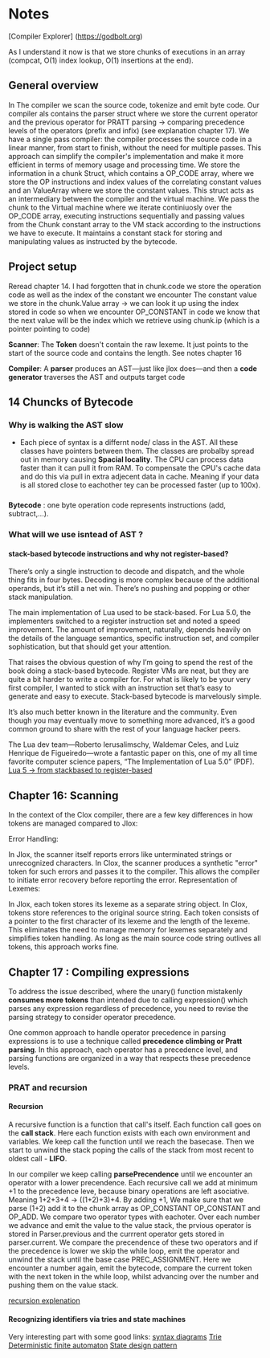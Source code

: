 # Notes

<!-- TODO:  interpret function vm.c -->




[Compiler Explorer] (https://godbolt.org) 


As I understand it now is that we store chunks of executions in an array (compcat, O(1) index lookup, O(1) insertions at the end).

## General overview

In The compiler we scan the source code, tokenize and emit byte code. Our compiler als contains the parser struct where we store the current operator and the previous operator for PRATT parsing -> comparing precedence levels of the operators (prefix and infix) (see explanation chapter 17). We have a single pass compiler: the compiler processes the source code in a linear manner, from start to finish, without the need for multiple passes. This approach can simplify the compiler's implementation and make it more efficient in terms of memory usage and processing time.
We store the information in a chunk Struct, which contains a OP_CODE array, where we store the OP instructions and index values of the correlating constant values and an ValueArray where we store the constant values. This struct acts as an intermediary between the compiler and the virtual machine.
We pass the chunk to the Virtual machine where we iterate continiuosly over the OP_CODE array, executing instructions sequentially and passing values from the Chunk constant array to the VM stack according to the instructions we have to execute. It maintains a constant stack for storing and manipulating values as instructed by the bytecode. 


## Project setup

<!-- TODO: -->
Reread chapter 14. I had forgotten that in chunk.code we store the operation code as well as the index of the constant we encounter
The constant value we store in the chunk.Value array -> we can look it up using the index stored in code 
so when we encounter OP_CONSTANT in code we know that the next value will be the index which we retrieve using chunk.ip (which is a pointer pointing to code)

__Scanner__: The __Token__ doesn't contain the raw lexeme. It just points to the start of the source code and contains the length. See notes chapter 16

__Compiler__: A __parser__ produces an AST—just like jlox does—and then a __code generator__ traverses the AST and outputs target code

## 14 Chuncks of Bytecode

### Why is walking the AST slow
- Each piece of syntax is a differnt node/ class in the AST. All these classes have pointers between them. The classes are probalby spread out in memory causing __Spacial locality__. The CPU can process data faster than it can pull it from RAM. To compensate the CPU's cache data and do this via pull in extra adjecent data in cache. Meaning if your data is all stored close to eachother tey can be processed faster (up to 100x).

### 
__Bytecode__ : one byte operation code represents instructions (add, subtract,...).


### What will we use isntead of __AST__ ?

#### __stack-based__ bytecode instructions and why not __register-based__?
There’s only a single instruction to decode and dispatch, and the whole thing fits in four bytes. Decoding is more complex because of the additional operands, but it’s still a net win. There’s no pushing and popping or other stack manipulation.

The main implementation of Lua used to be stack-based. For Lua 5.0, the implementers switched to a register instruction set and noted a speed improvement. The amount of improvement, naturally, depends heavily on the details of the language semantics, specific instruction set, and compiler sophistication, but that should get your attention.

That raises the obvious question of why I’m going to spend the rest of the book doing a stack-based bytecode. Register VMs are neat, but they are quite a bit harder to write a compiler for. For what is likely to be your very first compiler, I wanted to stick with an instruction set that’s easy to generate and easy to execute. Stack-based bytecode is marvelously simple.

It’s also much better known in the literature and the community. Even though you may eventually move to something more advanced, it’s a good common ground to share with the rest of your language hacker peers.

The Lua dev team—Roberto Ierusalimschy, Waldemar Celes, and Luiz Henrique de Figueiredo—wrote a fantastic paper on this, one of my all time favorite computer science papers, “The Implementation of Lua 5.0” (PDF).
[Lua 5 -> from stackbased to register-based](https://www.lua.org/doc/jucs05.pdf)

## Chapter 16: Scanning

In the context of the Clox compiler, there are a few key differences in how tokens are managed compared to Jlox:

Error Handling:

In Jlox, the scanner itself reports errors like unterminated strings or unrecognized characters.
In Clox, the scanner produces a synthetic "error" token for such errors and passes it to the compiler. This allows the compiler to initiate error recovery before reporting the error.
Representation of Lexemes:

In Jlox, each token stores its lexeme as a separate string object.
In Clox, tokens store references to the original source string. Each token consists of a pointer to the first character of its lexeme and the length of the lexeme. This eliminates the need to manage memory for lexemes separately and simplifies token handling. As long as the main source code string outlives all tokens, this approach works fine.


## Chapter 17 : Compiling expressions


To address the issue described, where the unary() function mistakenly __consumes more tokens__ than intended due to calling expression() which parses any expression regardless of precedence, you need to revise the parsing strategy to consider operator precedence.

One common approach to handle operator precedence in parsing expressions is to use a technique called __precedence climbing or Pratt parsing__. In this approach, each operator has a precedence level, and parsing functions are organized in a way that respects these precedence levels.

### PRAT and recursion

#### Recursion
A recursive function is a function that call's itself. Each function call goes on the __call stack__. Here each function exists with each own environment and variables. We keep call the function until we reach the basecase. Then we start to unwind the stack poping the calls of the stack from most recent to oldest call - __LIFO__.

In our compiler we keep calling __parsePrecendence__ until we encounter an operator with a lower precendence. Each recursive call we add at minimum +1 to the precedence leve, because binary operations are left asociative. Meaning 1+2+3+4 -> ((1+2)+3)+4. By adding +1, We make sure that we parse (1+2) add it to the chunk array as OP_CONSTANT OP_CONSTANT and OP_ADD. 
We compare two operator types with eachoter. Over each number we advance and emit the value to the value stack, the prvious operator is stored in Parser.previous and the currrent operator gets stored in parser.current. We compare the precendence of these two operators and if the precedence is lower we skip the while loop, emit the operator and unwind the stack until the base case PREC_ASSIGNMENT. Here we encounter a number again, emit the bytecode, compare the current token with the next token in the while loop, whilst advancing over the number and pushing them on the value stack.

[recursion explenation](https://www.freecodecamp.org/news/how-recursion-works-explained-with-flowcharts-and-a-video-de61f40cb7f9/)


#### Recognizing identifiers via tries and state machines
Very interesting part with some good links:
[syntax diagrams](https://en.wikipedia.org/wiki/Syntax_diagram)
[Trie](https://en.wikipedia.org/wiki/Trie)
[Deterministic finite automaton](https://en.wikipedia.org/wiki/Deterministic_finite_automaton)
[State design pattern](https://gameprogrammingpatterns.com/state.html)
